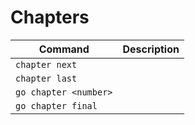 # Chapters

| Command         | Description             |
| --------------- | ----------------------- |
| `chapter next`       |  |
| `chapter last`       |  |
| `go chapter <number>`       |  |
| `go chapter final`       |  |
